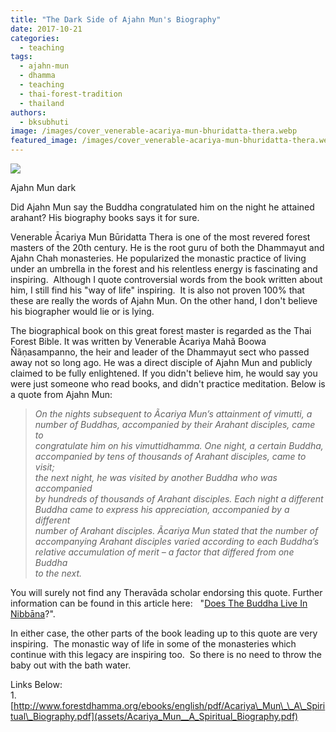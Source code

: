 ```yaml
---
title: "The Dark Side of Ajahn Mun's Biography"
date: 2017-10-21
categories: 
  - teaching
tags: 
  - ajahn-mun
  - dhamma
  - teaching
  - thai-forest-tradition
  - thailand
authors: 
  - bksubhuti
image: /images/cover_venerable-acariya-mun-bhuridatta-thera.webp
featured_image: /images/cover_venerable-acariya-mun-bhuridatta-thera.webp
---
```


![](/images/cover_venerable-acariya-mun-bhuridatta-thera.webp)

Ajahn Mun dark

Did Ajahn Mun say the Buddha congratulated him on the night he attained arahant? His biography books says it for sure.

Venerable Ācariya Mun Būridatta Thera is one of the most revered forest masters of the 20th century. He is the root guru of both the Dhammayut and Ajahn Chah monasteries. He popularized the monastic practice of living under an umbrella in the forest and his relentless energy is fascinating and inspiring.  Although I quote controversial words from the book written about him, I still find his "way of life" inspiring.  It is also not proven 100% that these are really the words of Ajahn Mun. On the other hand, I don't believe his biographer would lie or is lying.

The biographical book on this great forest master is regarded as the Thai Forest Bible. It was written by Venerable Ācariya Mahã Boowa Ñãṇasampanno, the heir and leader of the Dhammayut sect who passed away not so long ago. He was a direct disciple of Ajahn Mun and publicly claimed to be fully enlightened. If you didn't believe him, he would say you were just someone who read books, and didn't practice meditation. Below is a quote from Ajahn Mun:

> _On the nights subsequent to Ãcariya Mun’s attainment of vimutti, a  
> number of Buddhas, accompanied by their Arahant disciples, came to  
> congratulate him on his vimuttidhamma. One night, a certain Buddha,  
> accompanied by tens of thousands of Arahant disciples, came to visit;  
> the next night, he was visited by another Buddha who was accompanied  
> by hundreds of thousands of Arahant disciples. Each night a different  
> Buddha came to express his appreciation, accompanied by a different  
> number of Arahant disciples. Ãcariya Mun stated that the number of  
> accompanying Arahant disciples varied according to each Buddha’s  
> relative accumulation of merit – a factor that differed from one Buddha  
> to the next._

You will surely not find any Theravāda scholar endorsing this quote. Further information can be found in this article here:   "[Does The Buddha Live In Nibbāna](https://americanmonk.org/buddha-live-nibbana)?".

In either case, the other parts of the book leading up to this quote are very inspiring.  The monastic way of life in some of the monasteries which continue with this legacy are inspiring too.  So there is no need to throw the baby out with the bath water.

Links Below:  
1\. [http://www.forestdhamma.org/ebooks/english/pdf/Acariya\_Mun\_\_A\_Spiritual\_Biography.pdf](assets/Acariya_Mun__A_Spiritual_Biography.pdf)